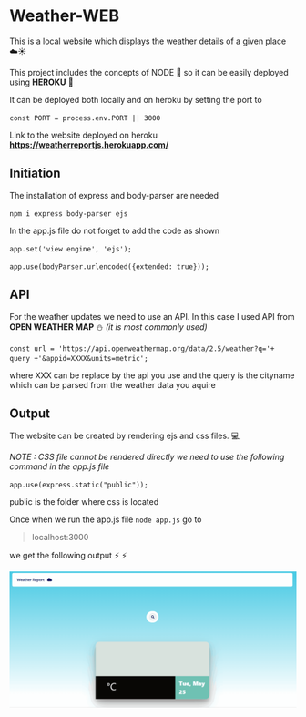 # Weather-WEB
This is a local website which displays the weather details of a given place :cloud::sunny:

This project includes the concepts of NODE :leaves: so it can be easily deployed using **HEROKU** :rocket:

It can be deployed both locally and on heroku by setting the port to

`const PORT = process.env.PORT || 3000`

Link to the website deployed on heroku
**https://weatherreportjs.herokuapp.com/**

## Initiation

The installation of express and body-parser are needed

`npm i express body-parser ejs`

In the app.js file do not forget to add the code as shown

`app.set('view engine', 'ejs');`

`app.use(bodyParser.urlencoded({extended: true}));`

## API

For the weather updates we need to use an API. In this case I used API from **OPEN WEATHER MAP** :snowman: *(it is most commonly used)*

`const url = 'https://api.openweathermap.org/data/2.5/weather?q='+ query +'&appid=XXXX&units=metric';`

where XXX can be replace by the api you use and the query is the cityname which can be parsed from the weather data you aquire

## Output

The website can be created by rendering ejs and css files. :computer:

*NOTE : CSS file cannot be rendered directly we need to use the following command in the app.js file*

`app.use(express.static("public"));`

public is the folder where css is located

Once when we run the app.js file `node app.js` go to 

> localhost:3000 

we get the following output :zap: :zap:

![weather](wt.gif)
